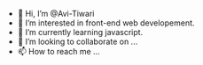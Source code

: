 - 👋 Hi, I’m @Avi-Tiwari
- 👀 I’m interested in front-end web developement.
- 🌱 I’m currently learning javascript.
- 💞️ I’m looking to collaborate on ...
- 📫 How to reach me ...

<!---
Avi-Tiwari/Avi-Tiwari is a ✨ special ✨ repository because its `README.md` (this file) appears on your GitHub profile.
You can click the Preview link to take a look at your changes.
--->
